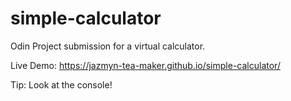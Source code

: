 # simple-calculator

Odin Project submission for a virtual calculator.

Live Demo: https://jazmyn-tea-maker.github.io/simple-calculator/

Tip: Look at the console!

